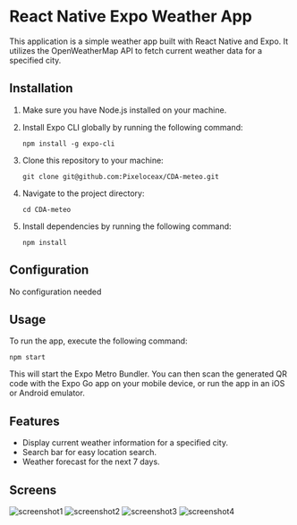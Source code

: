 # React Native Expo Weather App

This application is a simple weather app built with React Native and Expo. It utilizes the OpenWeatherMap API to fetch current weather data for a specified city.

## Installation

1. Make sure you have Node.js installed on your machine.
2. Install Expo CLI globally by running the following command:
   ```
   npm install -g expo-cli
   ```
3. Clone this repository to your machine:
   ```
   git clone git@github.com:Pixeloceax/CDA-meteo.git
   ```
4. Navigate to the project directory:

   ```
   cd CDA-meteo
   ```

5. Install dependencies by running the following command:
   ```
   npm install
   ```

## Configuration

No configuration needed

## Usage

To run the app, execute the following command:

```
npm start
```

This will start the Expo Metro Bundler. You can then scan the generated QR code with the Expo Go app on your mobile device, or run the app in an iOS or Android emulator.

## Features

- Display current weather information for a specified city.
- Search bar for easy location search.
- Weather forecast for the next 7 days.

## Screens

![screenshot1](./assets//readme/Screenshot_20240418_162112_Expo_Go.jpg)
![screenshot2](./assets//readme/Screenshot_20240418_162121_Expo_Go.jpg)
![screenshot3](./assets//readme/Screenshot_20240418_162431_Expo_Go.jpg)
![screenshot4](./assets//readme/Screenshot_20240418_162438_Expo_Go.jpg)
